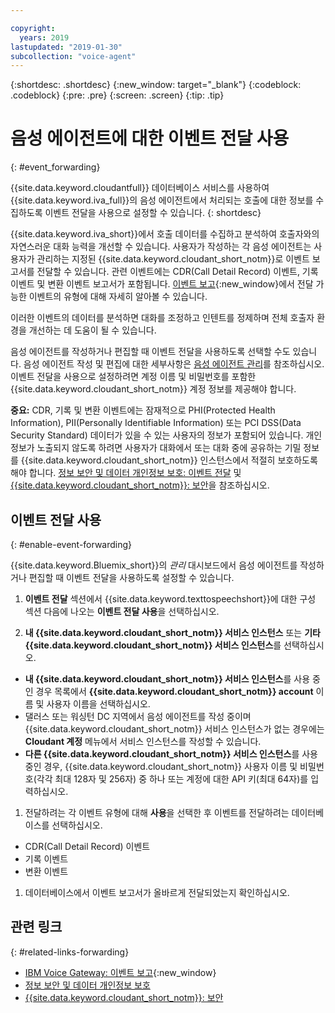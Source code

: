 ```yaml
---

copyright:
  years: 2019
lastupdated: "2019-01-30"
subcollection: "voice-agent"
---
```


{:shortdesc: .shortdesc}
{:new_window: target="_blank"}
{:codeblock: .codeblock}
{:pre: .pre}
{:screen: .screen}
{:tip: .tip}


# 음성 에이전트에 대한 이벤트 전달 사용
{: #event_forwarding}

{{site.data.keyword.cloudantfull}} 데이터베이스 서비스를 사용하여 {{site.data.keyword.iva_full}}의 음성 에이전트에서 처리되는 호출에 대한 정보를 수집하도록 이벤트 전달을 사용으로 설정할 수 있습니다.
{: shortdesc}

{{site.data.keyword.iva_short}}에서 호출 데이터를 수집하고 분석하여 호출자와의 자연스러운 대화 능력을 개선할 수 있습니다. 사용자가 작성하는 각 음성 에이전트는 사용자가 관리하는 지정된 {{site.data.keyword.cloudant_short_notm}}로 이벤트 보고서를 전달할 수 있습니다. 관련 이벤트에는 CDR(Call Detail Record) 이벤트, 기록 이벤트 및 변환 이벤트 보고서가 포함됩니다. [이벤트 보고](https://www.ibm.com/support/knowledgecenter/SS4U29/reporting.html){:new_window}에서 전달 가능한 이벤트의 유형에 대해 자세히 알아볼 수 있습니다.

이러한 이벤트의 데이터를 분석하면 대화를 조정하고 인텐트를 정제하며 전체 호출자 환경을 개선하는 데 도움이 될 수 있습니다.

음성 에이전트를 작성하거나 편집할 때 이벤트 전달을 사용하도록 선택할 수도 있습니다. 음성 에이전트 작성 및 편집에 대한 세부사항은 [음성 에이전트 관리](/docs/services/voice-agent?topic=voice-agent-managing)를 참조하십시오. 이벤트 전달을 사용으로 설정하려면 계정 이름 및 비밀번호를 포함한 {{site.data.keyword.cloudant_short_notm}} 계정 정보를 제공해야 합니다.

**중요:** CDR, 기록 및 변환 이벤트에는 잠재적으로 PHI(Protected Health Information), PII(Personally Identifiable Information) 또는 PCI DSS(Data Security Standard) 데이터가 있을 수 있는 사용자의 정보가 포함되어 있습니다. 개인 정보가 노출되지 않도록 하려면 사용자가 대화에서 또는 대화 중에 공유하는 기밀 정보를 {{site.data.keyword.cloudant_short_notm}} 인스턴스에서 적절히 보호하도록 해야 합니다. [정보 보안 및 데이터 개인정보 보호: 이벤트 전달](/docs/services/voice-agent?topic=voice-agent-infosec#event_forwarding) 및 [{{site.data.keyword.cloudant_short_notm}}: 보안](/docs/services/Cloudant/offerings?topic=cloudant-security#security)을 참조하십시오.


## 이벤트 전달 사용
{: #enable-event-forwarding}

{{site.data.keyword.Bluemix_short}}의 _관리_ 대시보드에서 음성 에이전트를 작성하거나 편집할 때 이벤트 전달을 사용하도록 설정할 수 있습니다.

1. **이벤트 전달** 섹션에서 {{site.data.keyword.texttospeechshort}}에 대한 구성 섹션 다음에 나오는 **이벤트 전달 사용**을 선택하십시오.

1. **내 {{site.data.keyword.cloudant_short_notm}} 서비스 인스턴스** 또는 **기타 {{site.data.keyword.cloudant_short_notm}} 서비스 인스턴스**를 선택하십시오.
  * **내 {{site.data.keyword.cloudant_short_notm}} 서비스 인스턴스**를 사용 중인 경우 목록에서 **{{site.data.keyword.cloudant_short_notm}} account** 이름 및 사용자 이름을 선택하십시오.
  * 댈러스 또는 워싱턴 DC 지역에서 음성 에이전트를 작성 중이며 {{site.data.keyword.cloudant_short_notm}} 서비스 인스턴스가 없는 경우에는 **Cloudant 계정** 메뉴에서 서비스 인스턴스를 작성할 수 있습니다.
  * **다른 {{site.data.keyword.cloudant_short_notm}} 서비스 인스턴스**를 사용 중인 경우, {{site.data.keyword.cloudant_short_notm}} 사용자 이름 및 비밀번호(각각 최대 128자 및 256자) 중 하나 또는 계정에 대한 API 키(최대 64자)를 입력하십시오.

1. 전달하려는 각 이벤트 유형에 대해 **사용**을 선택한 후 이벤트를 전달하려는 데이터베이스를 선택하십시오.
  * CDR(Call Detail Record) 이벤트
  * 기록 이벤트
  * 변환 이벤트

1. 데이터베이스에서 이벤트 보고서가 올바르게 전달되었는지 확인하십시오.

## 관련 링크
{: #related-links-forwarding}
* [IBM Voice Gateway: 이벤트 보고](https://www.ibm.com/support/knowledgecenter/SS4U29/reporting.html){:new_window}
* [정보 보안 및 데이터 개인정보 보호](/docs/services/voice-agent?topic=voice-agent-infosec)
* [{{site.data.keyword.cloudant_short_notm}}: 보안](/docs/services/Cloudant/offerings?topic=cloudant-security#security)
